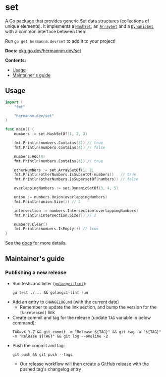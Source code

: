 # set

A Go package that provides generic Set data structures (collections of unique elements). It
implements a [`HashSet`](https://pkg.go.dev/hermannm.dev/set#HashSet), an
[`ArraySet`](https://pkg.go.dev/hermannm.dev/set#ArraySet) and a
[`DynamicSet`](https://pkg.go.dev/hermannm.dev/set#DynamicSet), with a common interface between
them.

Run `go get hermannm.dev/set` to add it to your project!

**Docs:** [pkg.go.dev/hermannm.dev/set](https://pkg.go.dev/hermannm.dev/set)

**Contents:**

- [Usage](#usage)
- [Maintainer's guide](#maintainers-guide)

## Usage

<!-- @formatter:off -->
```go
import (
	"fmt"

	"hermannm.dev/set"
)

func main() {
	numbers := set.HashSetOf(1, 2, 3)

	fmt.Println(numbers.Contains(3)) // true
	fmt.Println(numbers.Contains(4)) // false

	numbers.Add(4)
	fmt.Println(numbers.Contains(4)) // true

	otherNumbers := set.ArraySetOf(1, 2)
	fmt.Println(otherNumbers.IsSubsetOf(numbers))   // true
	fmt.Println(otherNumbers.IsSupersetOf(numbers)) // false

	overlappingNumbers := set.DynamicSetOf(3, 4, 5)

	union := numbers.Union(overlappingNumbers)
	fmt.Println(union.Size()) // 5

	intersection := numbers.Intersection(overlappingNumbers)
	fmt.Println(intersection.Size()) // 2

	numbers.Clear()
	fmt.Println(numbers.IsEmpty()) // true
}
```
<!-- @formatter:on -->

See the [docs](https://pkg.go.dev/hermannm.dev/set) for more details.

## Maintainer's guide

### Publishing a new release

- Run tests and linter ([`golangci-lint`](https://golangci-lint.run/)):
  ```
  go test ./... && golangci-lint run
  ```
- Add an entry to `CHANGELOG.md` (with the current date)
    - Remember to update the link section, and bump the version for the `[Unreleased]` link
- Create commit and tag for the release (update `TAG` variable in below command):
  ```
  TAG=vX.Y.Z && git commit -m "Release ${TAG}" && git tag -a "${TAG}" -m "Release ${TAG}" && git log --oneline -2
  ```
- Push the commit and tag:
  ```
  git push && git push --tags
  ```
    - Our release workflow will then create a GitHub release with the pushed tag's changelog entry
